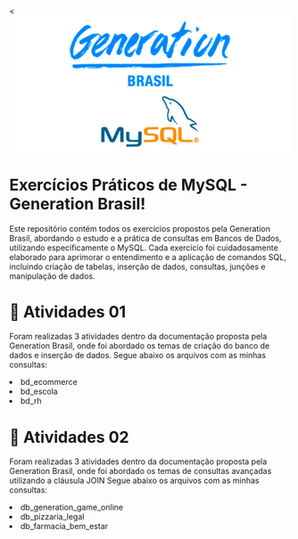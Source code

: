 <![Imagem Título](https://github.com/DouglasIde/MySQL_GenBr/blob/main/img/title_GenerationBr_MySQL.jpg)

<h1>Exercícios Práticos de MySQL - Generation Brasil!</h1>
<p>Este repositório contém todos os exercícios propostos pela Generation Brasil, abordando o estudo e a prática de consultas em Bancos de Dados, utilizando especificamente o MySQL. 
  Cada exercício foi cuidadosamente 
  elaborado para aprimorar o entendimento e a aplicação de comandos SQL, incluindo criação de tabelas, inserção de dados, consultas, junções e manipulação de dados.</p>

<h1>📂 Atividades 01</h1>
<p>Foram realizadas 3 atividades dentro da documentação proposta pela Generation Brasil, onde foi abordado os temas de criação do banco de dados e inserção de dados.
Segue abaixo os arquivos com as minhas consultas: </p>
<li>bd_ecommerce</li>
<li>bd_escola</li>
<li>bd_rh</li>


<h1>📂 Atividades 02</h1>
<p>Foram realizadas 3 atividades dentro da documentação proposta pela Generation Brasil, onde foi abordado os temas de consultas avançadas utilizando a cláusula JOIN
Segue abaixo os arquivos com as minhas consultas: </p>
<li>db_generation_game_online</li>
<li>db_pizzaria_legal</li>
<li>db_farmacia_bem_estar</li>
